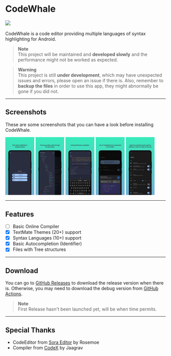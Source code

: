 # CodeWhale

<img src="http://forthebadge.com/images/badges/built-for-android.svg" /><br>

CodeWhale is a code editor providing multiple languages of syntax highlighting for Android.

> **Note** <br>
> This project will be maintained and **developed slowly** and the performance might not be worked as expected.

> **Warning** <br>
> This project is still **under development**, which may have unexpected issues and errors, please open an issue if there is.
> Also, remember to **backup the files** in order to use this app, they might abnormally be gone if you did not.

---

## Screenshots

These are some screenshots that you can have a look before installing CodeWhale.

<div align="left">
<div>
    <img src="/screenshots/screenshot1.jpg" width="18%" />
    <img src="/screenshots/screenshot2.jpg" width="18%" />
    <img src="/screenshots/screenshot3.jpg" width="18%" />
    <img src="/screenshots/screenshot4.jpg" width="18%" />
    <img src="/screenshots/screenshot5.jpg" width="18%" />
</div>
</div>

---

## Features

- [ ] Basic Online Compiler
- [x] TextMate Themes (20+) support
- [x] Syntax Languages (10+) support
- [x] Basic Autocompletion (Identifier)
- [x] Files with Tree structures

---

## Download

You can go to [GitHub Releases](https://github.com/BlueWhaleYT/CodeWhale/releases) to download the release version when there is.
Otherwise, you may need to download the debug version from [GitHub Actions](https://github.com/BlueWhaleYT/CodeWhale/actions).

> **Note** <br>
> First Release hasn't been launched yet, will be when time permits.

---

## Special Thanks

- CodeEditor from [Sora Editor](https://github.com/Rosemoe/sora-editor) by Rosemoe
- Compiler from [CodeX](https://github.com/Jaagrav/CodeX) by Jaagrav